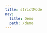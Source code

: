 ```yaml
---
title: strictMode
nav:
  title: Demo
  path: /demo
---
```


<code src="../examples/strictMode.tsx"></code>
